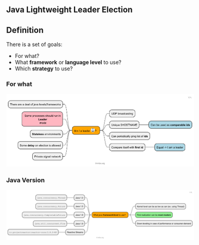 ## Java Lightweight Leader Election

## Definition

There is a set of goals:

- For what?
- What **framework** or **language level** to use?
- Which **strategy** to use? 

### For what

![main_goal.png](diagrams/main_goal.png)

### Java Version

![tech.png](diagrams/tech.png)
